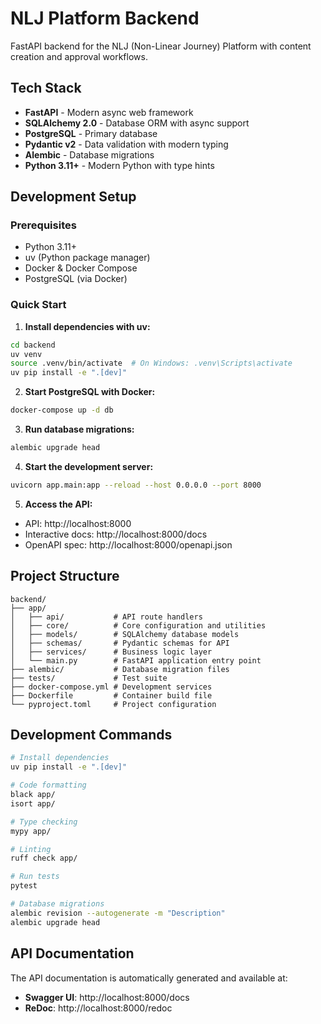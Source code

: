 # NLJ Platform Backend

FastAPI backend for the NLJ (Non-Linear Journey) Platform with content creation and approval workflows.

## Tech Stack

- **FastAPI** - Modern async web framework
- **SQLAlchemy 2.0** - Database ORM with async support
- **PostgreSQL** - Primary database
- **Pydantic v2** - Data validation with modern typing
- **Alembic** - Database migrations
- **Python 3.11+** - Modern Python with type hints

## Development Setup

### Prerequisites
- Python 3.11+
- uv (Python package manager)
- Docker & Docker Compose
- PostgreSQL (via Docker)

### Quick Start

1. **Install dependencies with uv:**
```bash
cd backend
uv venv
source .venv/bin/activate  # On Windows: .venv\Scripts\activate
uv pip install -e ".[dev]"
```

2. **Start PostgreSQL with Docker:**
```bash
docker-compose up -d db
```

3. **Run database migrations:**
```bash
alembic upgrade head
```

4. **Start the development server:**
```bash
uvicorn app.main:app --reload --host 0.0.0.0 --port 8000
```

5. **Access the API:**
- API: http://localhost:8000
- Interactive docs: http://localhost:8000/docs
- OpenAPI spec: http://localhost:8000/openapi.json

## Project Structure

```
backend/
├── app/
│   ├── api/           # API route handlers
│   ├── core/          # Core configuration and utilities
│   ├── models/        # SQLAlchemy database models
│   ├── schemas/       # Pydantic schemas for API
│   ├── services/      # Business logic layer
│   └── main.py        # FastAPI application entry point
├── alembic/           # Database migration files
├── tests/             # Test suite
├── docker-compose.yml # Development services
├── Dockerfile         # Container build file
└── pyproject.toml     # Project configuration
```

## Development Commands

```bash
# Install dependencies
uv pip install -e ".[dev]"

# Code formatting
black app/
isort app/

# Type checking
mypy app/

# Linting
ruff check app/

# Run tests
pytest

# Database migrations
alembic revision --autogenerate -m "Description"
alembic upgrade head
```

## API Documentation

The API documentation is automatically generated and available at:
- **Swagger UI**: http://localhost:8000/docs
- **ReDoc**: http://localhost:8000/redoc